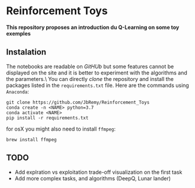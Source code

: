 # Reinforcement Toys

**This repository proposes an introduction du Q-Learning on some toy exemples**

## Instalation

The notebooks are readable on _GitHUb_ but some features cannot be displayed on the site and it is better to experiment with the algorithms and the parameters.\\
You can directly _clone_ the repository and install the packages listed in the `requirements.txt` file. Here are the commands using `Anaconda`:
```
git clone https://github.com/JbRemy/Reinforcement_Toys
conda create -n <NAME> python=3.7
conda activate <NAME>
pip install -r requirements.txt
```
for osX you might also need to install `ffmpeg`: 
```
brew install ffmpeg
```

## TODO

* Add explration vs exploitation trade-off visualization on the first task
* Add more complex tasks, and algorithms (DeepQ, Lunar lander)

